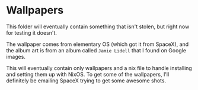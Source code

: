 # Wallpapers
This folder will eventually contain something that isn't stolen, but right now for testing it doesn't.

The wallpaper comes from elementary OS (which got it from SpaceX), and the album art is from an album called `Jamie Lidell` that I found on Google images.

This will eventually contain only wallpapers and a nix file to handle installing and setting them up with NixOS. To get some of the wallpapers, I'll definitely be emailing SpaceX trying to get some awesome shots.